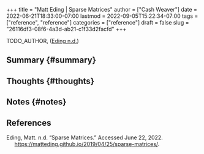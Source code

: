 +++
title = "Matt Eding | Sparse Matrices"
author = ["Cash Weaver"]
date = 2022-06-21T18:33:00-07:00
lastmod = 2022-09-05T15:22:34-07:00
tags = ["reference", "reference"]
categories = ["reference"]
draft = false
slug = "26116df3-08f6-4a3d-ab21-c1f33d2facfd"
+++

TODO_AUTHOR, (<a href="#citeproc_bib_item_1">Eding n.d.</a>)


## Summary {#summary}


## Thoughts {#thoughts}


## Notes {#notes}

## References

<style>.csl-entry{text-indent: -1.5em; margin-left: 1.5em;}</style><div class="csl-bib-body">
  <div class="csl-entry"><a id="citeproc_bib_item_1"></a>Eding, Matt. n.d. “Sparse Matrices.” Accessed June 22, 2022. <a href="https://matteding.github.io/2019/04/25/sparse-matrices/">https://matteding.github.io/2019/04/25/sparse-matrices/</a>.</div>
</div>
